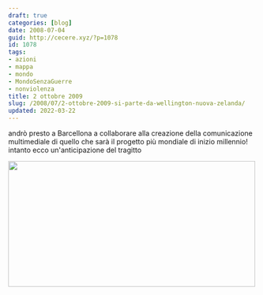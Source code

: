 ```yaml
---
draft: true
categories: [blog]
date: 2008-07-04
guid: http://cecere.xyz/?p=1078
id: 1078
tags:
- azioni
- mappa
- mondo
- MondoSenzaGuerre
- nonviolenza
title: 2 ottobre 2009
slug: /2008/07/2-ottobre-2009-si-parte-da-wellington-nuova-zelanda/
updated: 2022-03-22
---
```


andrò presto a Barcellona a collaborare alla creazione della comunicazione multimediale di quello che sarà il progetto più mondiale di inizio millennio! intanto ecco un'anticipazione del tragitto

[<img class="aligncenter size-full wp-image-1080" title="gmmpnv_plan_recorrido_2406_500" src="http://cecere.xyz/wp-content/uploads/sites/3/2008/07/gmmpnv_plan_recorrido_2406_500.jpg" alt="" width="500" height="255" srcset="http://cecere.xyz/wp-content/uploads/sites/3/2008/07/gmmpnv_plan_recorrido_2406_500.jpg 500w, http://cecere.xyz/wp-content/uploads/sites/3/2008/07/gmmpnv_plan_recorrido_2406_500-300x153.jpg 300w" sizes="(max-width: 500px) 100vw, 500px" />](http://cecere.xyz/wp-content/uploads/sites/3/2008/07/gmmpnv_plan_recorrido_2406_500.jpg)

 